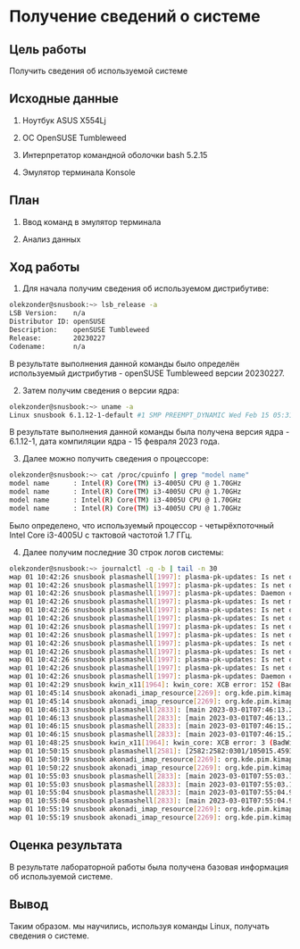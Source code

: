 # Получение сведений о системе

## Цель работы

Получить сведения об используемой системе

## Исходные данные

1. Ноутбук ASUS X554Lj

2. ОС OpenSUSE Tumbleweed

3. Интерпретатор командной оболочки bash 5.2.15

4. Эмулятор терминала Konsole

## План

1. Ввод команд в эмулятор терминала

2. Анализ данных

## Ход работы

1. Для начала получим сведения об используемом дистрибутиве:

```bash
olekzonder@snusbook:~> lsb_release -a
LSB Version:    n/a
Distributor ID: openSUSE
Description:    openSUSE Tumbleweed
Release:        20230227
Codename:       n/a
```

В результате выполнения данной команды было определён используемый дистрибутив - openSUSE Tumbleweed версии 20230227.

2. Затем получим сведения о версии ядра:

```bash
olekzonder@snusbook:~> uname -a
Linux snusbook 6.1.12-1-default #1 SMP PREEMPT_DYNAMIC Wed Feb 15 05:31:41 UTC 2023 (373f017) x86_64 x86_64 x86_64 GNU/Linux
```

В результате выполнения данной команды была получена версия ядра - 6.1.12-1, дата компиляции ядра - 15 февраля 2023 года.

3. Далее можно получить сведения о процессоре:

```bash
olekzonder@snusbook:~> cat /proc/cpuinfo | grep "model name"
model name      : Intel(R) Core(TM) i3-4005U CPU @ 1.70GHz
model name      : Intel(R) Core(TM) i3-4005U CPU @ 1.70GHz
model name      : Intel(R) Core(TM) i3-4005U CPU @ 1.70GHz
model name      : Intel(R) Core(TM) i3-4005U CPU @ 1.70GHz
```

Было определено, что используемый процессор - четырёхпоточный Intel Core i3-4005U с тактовой частотой 1.7 ГГц.

4. Далее получим последние 30 строк логов системы:

```bash
olekzonder@snusbook:~> journalctl -q -b | tail -n 30
мар 01 10:42:26 snusbook plasmashell[1997]: plasma-pk-updates: Is net online: true
мар 01 10:42:26 snusbook plasmashell[1997]: plasma-pk-updates: Is net online: true
мар 01 10:42:26 snusbook plasmashell[1997]: plasma-pk-updates: Daemon changed
мар 01 10:42:26 snusbook plasmashell[1997]: plasma-pk-updates: Is net mobile: false
мар 01 10:42:26 snusbook plasmashell[1997]: plasma-pk-updates: Is net online: true
мар 01 10:42:26 snusbook plasmashell[1997]: plasma-pk-updates: Is net online: true
мар 01 10:42:26 snusbook plasmashell[1997]: plasma-pk-updates: Is net online: true
мар 01 10:42:26 snusbook plasmashell[1997]: plasma-pk-updates: Is net online: true
мар 01 10:42:26 snusbook plasmashell[1997]: plasma-pk-updates: Is net online: true
мар 01 10:42:26 snusbook plasmashell[1997]: plasma-pk-updates: Is net online: true
мар 01 10:42:26 snusbook plasmashell[1997]: plasma-pk-updates: Is net online: true
мар 01 10:42:26 snusbook plasmashell[1997]: plasma-pk-updates: Is net online: true
мар 01 10:42:26 snusbook plasmashell[1997]: plasma-pk-updates: Daemon changed
мар 01 10:42:29 snusbook kwin_x11[1964]: kwin_core: XCB error: 152 (BadDamage), sequence: 919, resource id: 11661625, major code: 143 (DAMAGE), minor code: 3 (Subtract)
мар 01 10:45:14 snusbook akonadi_imap_resource[2269]: org.kde.pim.kimap: Connection to server lost  QAbstractSocket::RemoteHostClosedError
мар 01 10:45:14 snusbook akonadi_imap_resource[2269]: org.kde.pim.kimap: Connection to server lost  QAbstractSocket::RemoteHostClosedError
мар 01 10:46:13 snusbook plasmashell[2833]: [main 2023-03-01T07:46:13.253Z] [UtilityProcess id: 4, type: extensionHost, pid: 8397]: received exit event with code 0
мар 01 10:46:13 snusbook plasmashell[2833]: [main 2023-03-01T07:46:13.255Z] Extension host with pid 8397 exited with code: 0, signal: unknown.
мар 01 10:46:15 snusbook plasmashell[2833]: [main 2023-03-01T07:46:15.277Z] [UtilityProcess id: 6, type: extensionHost, pid: <none>]: creating new...
мар 01 10:46:15 snusbook plasmashell[2833]: [main 2023-03-01T07:46:15.293Z] [UtilityProcess id: 6, type: extensionHost, pid: 17198]: successfully created
мар 01 10:48:25 snusbook kwin_x11[1964]: kwin_core: XCB error: 3 (BadWindow), sequence: 28076, resource id: 11665941, major code: 129 (SHAPE), minor code: 6 (Input)
мар 01 10:50:15 snusbook plasmashell[2581]: [2582:2582:0301/105015.459326:ERROR:brave_new_tab_message_handler.cc(160)] Ads service is not initialized!
мар 01 10:50:19 snusbook akonadi_imap_resource[2269]: org.kde.pim.kimap: Connection to server lost  QAbstractSocket::RemoteHostClosedError
мар 01 10:50:22 snusbook akonadi_imap_resource[2269]: org.kde.pim.kimap: Connection to server lost  QAbstractSocket::RemoteHostClosedError
мар 01 10:55:03 snusbook plasmashell[2833]: [main 2023-03-01T07:55:03.180Z] [UtilityProcess id: 6, type: extensionHost, pid: 17198]: received exit event with code 0
мар 01 10:55:03 snusbook plasmashell[2833]: [main 2023-03-01T07:55:03.181Z] Extension host with pid 17198 exited with code: 0, signal: unknown.
мар 01 10:55:04 snusbook plasmashell[2833]: [main 2023-03-01T07:55:04.959Z] [UtilityProcess id: 7, type: extensionHost, pid: <none>]: creating new...
мар 01 10:55:04 snusbook plasmashell[2833]: [main 2023-03-01T07:55:04.973Z] [UtilityProcess id: 7, type: extensionHost, pid: 18454]: successfully created
мар 01 10:55:19 snusbook akonadi_imap_resource[2269]: org.kde.pim.kimap: Connection to server lost  QAbstractSocket::RemoteHostClosedError
мар 01 10:55:19 snusbook akonadi_imap_resource[2269]: org.kde.pim.kimap: Connection to server lost  QAbstractSocket::RemoteHostClosedError
```

## Оценка результата

В результате лабораторной работы была получена базовая информация об используемой системе.

## Вывод

Таким образом. мы научились, используя команды Linux, получать сведения о системе.
